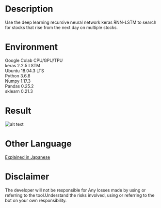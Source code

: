 # Description
Use the deep learning recursive neural network keras RNN-LSTM to search for stocks that rise from the next day on multiple stocks.

# Environment
Google Colab CPU/GPU/TPU<br>
keras 2.2.5 LSTM<br>
Ubuntu 18.04.3 LTS<br>
Python 3.6.8<br>
Numpy 1.17.3<br>
Pandas 0.25.2<br>
sklearn 0.21.3

# Result
![alt text](https://github.com/soarbear/stocks-lstm-keras/blob/master/stocks-letm-keras.jpg)

# Other Language
<a href="https://memo.soarcloud.com/%e6%b7%b1%e5%b1%a4%e5%ad%a6%e7%bf%92%e3%81%a7%e6%99%82%e7%b3%bb%e5%88%97%e4%ba%88%e6%b8%ac%e3%81%ae%e4%b8%8a%e3%81%8c%e3%82%8b%e6%a0%aa%e3%81%b8/">Explained in Japanese</a>

# Disclaimer
The developer will not be responsible for Any losses made by using or referring to the tool.Understand the risks involved, using or referring to the bot on your own responsibility.
